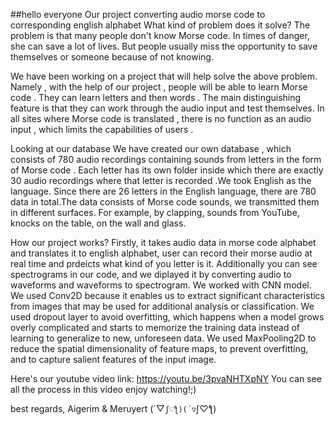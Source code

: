 ##hello everyone
Our project converting audio morse code to corresponding english alphabet
What kind of problem does it solve?
The problem is that many people don't know Morse code. In times of danger, she can
save a lot of lives. But people usually miss the opportunity to save themselves or someone
because of not knowing.

We have been working on a project that will help solve the above problem. Namely ,
with the help of our project , people will be able to learn Morse code . They can learn letters
and then words . The main distinguishing feature is that they can work through the audio
input and test themselves. In all sites where Morse code is translated , there is no function as
an audio input , which limits the capabilities of users .

Looking at our database
We have created our own database , which consists of 780 audio recordings
containing sounds from letters in the form of Morse code . Each letter has its own folder
inside which there are exactly 30 audio recordings where that letter is recorded .We took
English as the language. Since there are 26 letters in the English language, there are 780 data
in total.The data consists of Morse code sounds, we transmitted them in different surfaces.
For example, by clapping, sounds from YouTube, knocks on the table, on the wall and glass.

How our project works?
Firstly, it takes audio data in morse code alphabet and translates it to english alphabet, user can 
record their morse audio at real time and prdeicts what kind of you letter is it. Additionally you 
can see spectrograms in our code, and we diplayed it by converting audio to waveforms and waveforms
to spectrogram. We worked with CNN model. We used Conv2D because it enables us to extract significant characteristics
from images that may be used for additional analysis or classification.
We used dropout layer to avoid overfitting, which happens when a model grows overly complicated and starts to memorize
the training data instead of learning to generalize to new, unforeseen data. We used
MaxPooling2D to reduce the spatial dimensionality of feature maps, to prevent overfitting,
and to capture salient features of the input image.

Here's our youtube video link: 
https://youtu.be/3pvaNHTXpNY
You can see all the process in this video enjoy watching!;)

best regards, Aigerim & Meruyert
(´▽`ʃ♡ƪ)(´▽`ʃ♡ƪ)
